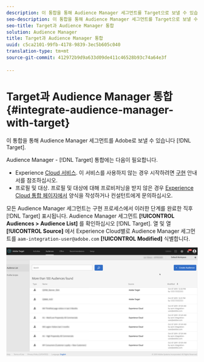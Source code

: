 ```yaml
---
description: 이 통합을 통해 Audience Manager 세그먼트를 Target으로 보낼 수 있습니다.
seo-description: 이 통합을 통해 Audience Manager 세그먼트를 Target으로 보낼 수 있습니다.
seo-title: Target과 Audience Manager 통합
solution: Audience Manager
title: Target과 Audience Manager 통합
uuid: c5ca2101-99fb-4178-9839-3ec5b605c040
translation-type: tm+mt
source-git-commit: 412972b9d9a633d09de411c46528b93c74a64e3f

---
```



# Target과 Audience Manager 통합 {#integrate-audience-manager-with-target}

이 통합을 통해 Audience Manager 세그먼트를 Adobe로 보낼 수 있습니다 [!DNL Target].

Audience Manager - [!DNL Target] 통합에는 다음이 필요합니다.

* Experience [Cloud 서비스](https://docs.adobe.com/content/help/en/id-service/using/home.html). 이 서비스를 사용하지 않는 경우 시작하려면 [구현](https://docs.adobe.com/content/help/en/id-service/using/implementation/implementation-guides.html) 안내서를 참조하십시오.
* 프로필 및 대상. 프로필 및 대상에 대해 프로비저닝을 받지 않은 경우 [Experience Cloud 통합 페이지에서](https://adobe.allegiancetech.com/cgi-bin/qwebcorporate.dll?idx=X8SVES) 양식을 작성하거나 컨설턴트에게 문의하십시오.

모든 Audience Manager 세그먼트는 구현 프로세스에서 이러한 단계를 완료한 직후 [!DNL Target] 표시됩니다. Audience Manager 세그먼트 **[!UICONTROL Audiences > Audience List]** 를 확인하십시오 [!DNL Target]. 열 및 열 **[!UICONTROL Source]** 에서 Experience Cloud별로 Audience Manager 세그먼트를 `aam-integration-user@adobe.com` **[!UICONTROL Modified]** 식별합니다.

![](../assets/target.png)